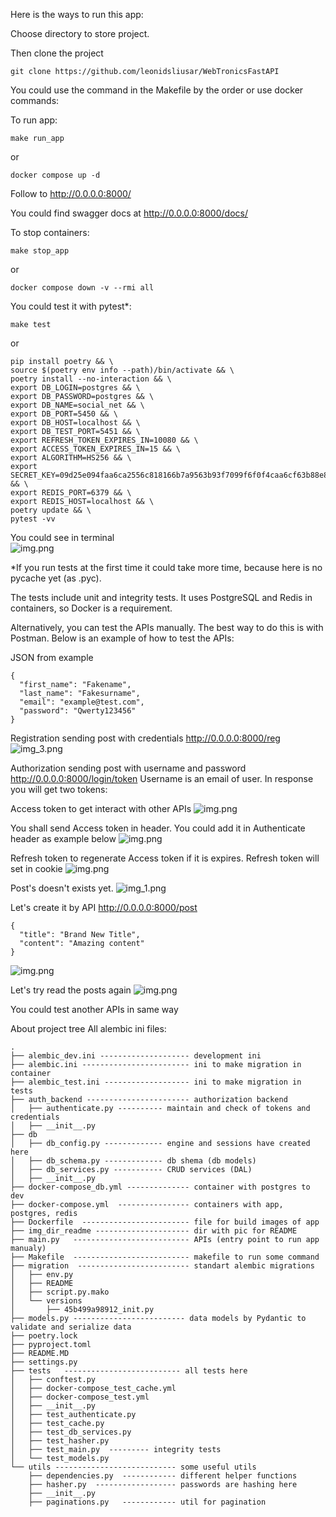 Here is the ways to run this app:

Choose directory to store project.

Then clone the project 

    git clone https://github.com/leonidsliusar/WebTronicsFastAPI
You could use the command in the Makefile by the order or use docker commands:

To run app:

    make run_app
or 

    docker compose up -d

Follow to http://0.0.0.0:8000/

You could find swagger docs at http://0.0.0.0:8000/docs/

To stop containers:
    
    make stop_app 
or 

    docker compose down -v --rmi all



You could test it with pytest*:

    make test


or

    pip install poetry && \
    source $(poetry env info --path)/bin/activate && \
    poetry install --no-interaction && \
    export DB_LOGIN=postgres && \
    export DB_PASSWORD=postgres && \
    export DB_NAME=social_net && \
    export DB_PORT=5450 && \
    export DB_HOST=localhost && \
    export DB_TEST_PORT=5451 && \
    export REFRESH_TOKEN_EXPIRES_IN=10080 && \
    export ACCESS_TOKEN_EXPIRES_IN=15 && \
    export ALGORITHM=HS256 && \
    export SECRET_KEY=09d25e094faa6ca2556c818166b7a9563b93f7099f6f0f4caa6cf63b88e8d3e7 && \
    export REDIS_PORT=6379 && \
    export REDIS_HOST=localhost && \
    poetry update && \
    pytest -vv

You could see in terminal  
![img.png](img_dir_readme/img11.png)

*If you run tests at the first time it could take more time, because here is no pycache yet (as .pyc).

The tests include unit and integrity tests. It uses PostgreSQL and Redis in containers, so Docker is a requirement.

Alternatively, you can test the APIs manually. 
The best way to do this is with Postman. 
Below is an example of how to test the APIs:

JSON from example

    {
      "first_name": "Fakename",
      "last_name": "Fakesurname",
      "email": "example@test.com",
      "password": "Qwerty123456"
    }

Registration sending post with credentials http://0.0.0.0:8000/reg
![img_3.png](img_dir_readme/img_3.png)

Authorization sending post with username and password http://0.0.0.0:8000/login/token
Username is an email of user.
In response you will get two tokens: 

Access token to get interact with other APIs
![img.png](img_dir_readme/img.png)

You shall send Access token in header.
You could add it in Authenticate header as example below
![img.png](img_dir_readme/img4.png)

Refresh token to regenerate Access token if it is expires.
Refresh token will set in cookie
![img.png](img_dir_readme/img2.png)

Post's doesn't exists yet.
![img_1.png](img_dir_readme/img_5.png)

Let's create it by API http://0.0.0.0:8000/post


    {
      "title": "Brand New Title",
      "content": "Amazing content"
    }
![img.png](img_dir_readme/img6.png)

Let's try read the posts again
![img.png](img_dir_readme/img7.png)

You could test another APIs in same way


About project tree
All alembic ini files:
```
.
├── alembic_dev.ini -------------------- development ini
├── alembic.ini ------------------------ ini to make migration in container 
├── alembic_test.ini ------------------- ini to make migration in tests 
├── auth_backend ----------------------- authorization backend 
│   ├── authenticate.py ---------- maintain and check of tokens and credentials  
│   ├── __init__.py
├── db
│   ├── db_config.py ------------- engine and sessions have created here
│   ├── db_schema.py ------------- db shema (db models)
│   ├── db_services.py ----------- CRUD services (DAL) 
│   ├── __init__.py
├── docker-compose_db.yml -------------- container with postgres to dev
├── docker-compose.yml  ---------------- containers with app, postgres, redis
├── Dockerfile  ------------------------ file for build images of app
├── img_dir_readme --------------------- dir with pic for README
├── main.py   -------------------------- APIs (entry point to run app manualy) 
├── Makefile  -------------------------- makefile to run some command
├── migration  ------------------------- standart alembic migrations
│   ├── env.py
│   ├── README
│   ├── script.py.mako
│   └── versions
│       ├── 45b499a98912_init.py
├── models.py ------------------------- data models by Pydantic to validate and serialize data
├── poetry.lock  
├── pyproject.toml 
├── README.MD
├── settings.py
├── tests   -------------------------- all tests here
│   ├── conftest.py
│   ├── docker-compose_test_cache.yml
│   ├── docker-compose_test.yml
│   ├── __init__.py
│   ├── test_authenticate.py
│   ├── test_cache.py
│   ├── test_db_services.py
│   ├── test_hasher.py
│   ├── test_main.py  --------- integrity tests
│   └── test_models.py
└── utils --------------------------- some useful utils
    ├── dependencies.py  ------------ different helper functions  
    ├── hasher.py  ------------------ passwords are hashing here
    ├── __init__.py
    ├── paginations.py   ------------ util for pagination 
```



